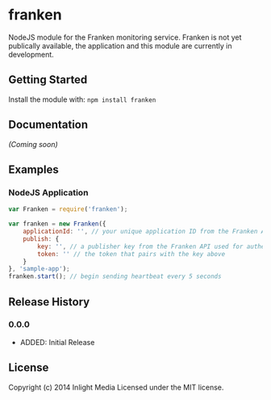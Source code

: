 # franken

NodeJS module for the Franken monitoring service. Franken is not yet publically available, the application and this module are currently in development.

## Getting Started

Install the module with: `npm install franken`

## Documentation

_(Coming soon)_

## Examples

### NodeJS Application

```javascript
var Franken = require('franken');

var franken = new Franken({
	applicationId: '', // your unique application ID from the Franken API
	publish: {
		key: '', // a publisher key from the Franken API used for authentication
		token: '' // the token that pairs with the key above
	}
}, 'sample-app');
franken.start(); // begin sending heartbeat every 5 seconds
```

## Release History

### 0.0.0

- ADDED: Initial Release

## License
Copyright (c) 2014 Inlight Media
Licensed under the MIT license.
